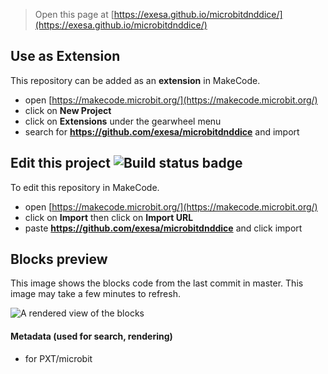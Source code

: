 
> Open this page at [https://exesa.github.io/microbitdnddice/](https://exesa.github.io/microbitdnddice/)

## Use as Extension

This repository can be added as an **extension** in MakeCode.

* open [https://makecode.microbit.org/](https://makecode.microbit.org/)
* click on **New Project**
* click on **Extensions** under the gearwheel menu
* search for **https://github.com/exesa/microbitdnddice** and import

## Edit this project ![Build status badge](https://github.com/exesa/microbitdnddice/workflows/MakeCode/badge.svg)

To edit this repository in MakeCode.

* open [https://makecode.microbit.org/](https://makecode.microbit.org/)
* click on **Import** then click on **Import URL**
* paste **https://github.com/exesa/microbitdnddice** and click import

## Blocks preview

This image shows the blocks code from the last commit in master.
This image may take a few minutes to refresh.

![A rendered view of the blocks](https://github.com/exesa/microbitdnddice/raw/master/.github/makecode/blocks.png)

#### Metadata (used for search, rendering)

* for PXT/microbit
<script src="https://makecode.com/gh-pages-embed.js"></script><script>makeCodeRender("{{ site.makecode.home_url }}", "{{ site.github.owner_name }}/{{ site.github.repository_name }}");</script>
